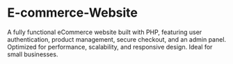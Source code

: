 # E-commerce-Website
A fully functional eCommerce website built with PHP, featuring user authentication, product management, secure checkout, and an admin panel. Optimized for performance, scalability, and responsive design. Ideal for small businesses.
